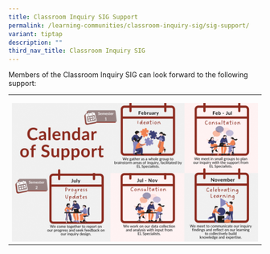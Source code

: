 ```yaml
---
title: Classroom Inquiry SIG Support
permalink: /learning-communities/classroom-inquiry-sig/sig-support/
variant: tiptap
description: ""
third_nav_title: Classroom Inquiry SIG
---
```

<p></p>
<p>Members of the Classroom Inquiry SIG can look forward to the following
support:</p>
<table>
<tbody>
<tr>
<td rowspan="1" colspan="1">
<p></p>
<div class="isomer-image-wrapper">
<img style="width: 100%" height="auto" width="100%" alt="Calendar of Support" src="/images/SIG/Calendar_of_Support_2.png">
</div>
</td>
</tr>
</tbody>
</table>
<p></p>